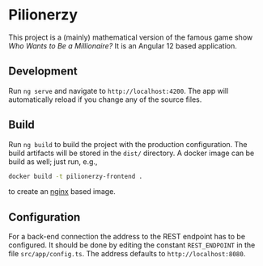 # Pilionerzy

This project is a (mainly) mathematical version of the famous game show
*Who Wants to Be a Millionaire?* It is an Angular 12 based application.

## Development

Run `ng serve` and navigate to `http://localhost:4200`.
The app will automatically reload if you change any of the source files.

## Build

Run `ng build` to build the project with the production configuration.
The build artifacts will be stored in the `dist/` directory.
A docker image can be build as well; just run, e.g.,
```bash
docker build -t pilionerzy-frontend .
```
to create an [nginx](https://hub.docker.com/_/nginx) based image.

## Configuration

For a back-end connection the address to the REST endpoint has to be configured.
It should be done by editing the constant `REST_ENDPOINT` in the file `src/app/config.ts`.
The address defaults to `http://localhost:8080`.
